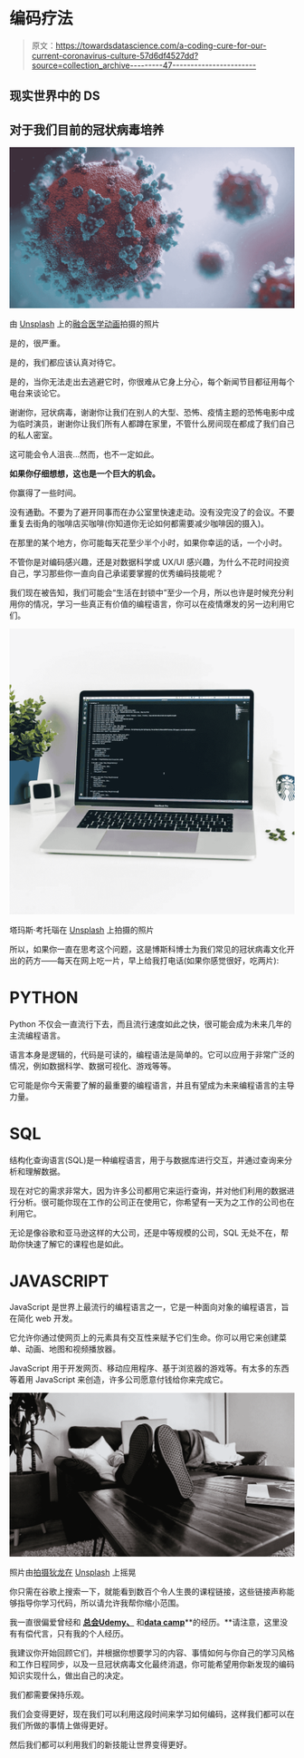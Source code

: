 # 编码疗法

> 原文：<https://towardsdatascience.com/a-coding-cure-for-our-current-coronavirus-culture-57d6df4527dd?source=collection_archive---------47----------------------->

## 现实世界中的 DS

## 对于我们目前的冠状病毒培养

![](img/5adf18b7893f73dbcbe178d91e6d9b67.png)

由 [Unsplash](https://unsplash.com/s/photos/coronavirus?utm_source=unsplash&utm_medium=referral&utm_content=creditCopyText) 上的[融合医学动画](https://unsplash.com/@fusion_medical_animation?utm_source=unsplash&utm_medium=referral&utm_content=creditCopyText)拍摄的照片

是的，很严重。

是的，我们都应该认真对待它。

是的，当你无法走出去逃避它时，你很难从它身上分心，每个新闻节目都征用每个电台来谈论它。

谢谢你，冠状病毒，谢谢你让我们在别人的大型、恐怖、疫情主题的恐怖电影中成为临时演员，谢谢你让我们所有人都蹲在家里，不管什么房间现在都成了我们自己的私人密室。

这可能会令人沮丧…然而，也不一定如此。

**如果你仔细想想，这也是一个巨大的机会。**

你赢得了一些时间。

没有通勤。不要为了避开同事而在办公室里快速走动。没有没完没了的会议。不要重复去街角的咖啡店买咖啡(你知道你无论如何都需要减少咖啡因的摄入)。

在那里的某个地方，你可能每天花至少半个小时，如果你幸运的话，一个小时。

不管你是对编码感兴趣，还是对数据科学或 UX/UI 感兴趣，为什么不花时间投资自己，学习那些你一直向自己承诺要掌握的优秀编码技能呢？

我们现在被告知，我们可能会“生活在封锁中”至少一个月，所以也许是时候充分利用你的情况，学习一些真正有价值的编程语言，你可以在疫情爆发的另一边利用它们。

![](img/f39b601ed43fb142b3884cf7b4fa89d1.png)

塔玛斯·考托瑙在 [Unsplash](https://unsplash.com/collections/8634114/tfr---development?utm_source=unsplash&utm_medium=referral&utm_content=creditCopyText) 上拍摄的照片

所以，如果你一直在思考这个问题，这是博斯科博士为我们常见的冠状病毒文化开出的药方——每天在网上吃一片，早上给我打电话(如果你感觉很好，吃两片):

# **PYTHON**

Python 不仅会一直流行下去，而且流行速度如此之快，很可能会成为未来几年的主流编程语言。

语言本身是逻辑的，代码是可读的，编程语法是简单的。它可以应用于非常广泛的情况，例如数据科学、数据可视化、游戏等等。

它可能是你今天需要了解的最重要的编程语言，并且有望成为未来编程语言的主导力量。

# **SQL**

结构化查询语言(SQL)是一种编程语言，用于与数据库进行交互，并通过查询来分析和理解数据。

现在对它的需求非常大，因为许多公司都用它来运行查询，并对他们利用的数据进行分析。很可能你现在工作的公司正在使用它，你希望有一天为之工作的公司也在利用它。

无论是像谷歌和亚马逊这样的大公司，还是中等规模的公司，SQL 无处不在，帮助你快速了解它的课程也是如此。

# **JAVASCRIPT**

JavaScript 是世界上最流行的编程语言之一，它是一种面向对象的编程语言，旨在简化 web 开发。

它允许你通过使网页上的元素具有交互性来赋予它们生命。你可以用它来创建菜单、动画、地图和视频播放器。

JavaScript 用于开发网页、移动应用程序、基于浏览器的游戏等。有太多的东西等着用 JavaScript 来创造，许多公司愿意付钱给你来完成它。

![](img/94f17835dba2e653d5c7c91277993dd6.png)

照片由[拍摄狄龙在](https://unsplash.com/@dillonjshook?utm_source=unsplash&utm_medium=referral&utm_content=creditCopyText) [Unsplash](https://unsplash.com/s/photos/home-office?utm_source=unsplash&utm_medium=referral&utm_content=creditCopyText) 上摇晃

你只需在谷歌上搜索一下，就能看到数百个令人生畏的课程链接，这些链接声称能够指导你学习代码，所以请允许我帮你缩小范围。

我一直很偏爱曾经和 [**总会**](https://generalassemb.ly/)[**Udemy、**](https://www.udemy.com/) 和[**data camp**](https://www.datacamp.com/)**的经历。**请注意，这里没有有偿代言，只有我的个人经历。

我建议你开始回顾它们，并根据你想要学习的内容、事情如何与你自己的学习风格和工作日程同步，以及一旦冠状病毒文化最终消退，你可能希望用你新发现的编码知识实现什么，做出自己的决定。

我们都需要保持乐观。

我们会变得更好，现在我们可以利用这段时间来学习如何编码，这样我们都可以在我们所做的事情上做得更好。

然后我们都可以利用我们的新技能让世界变得更好。